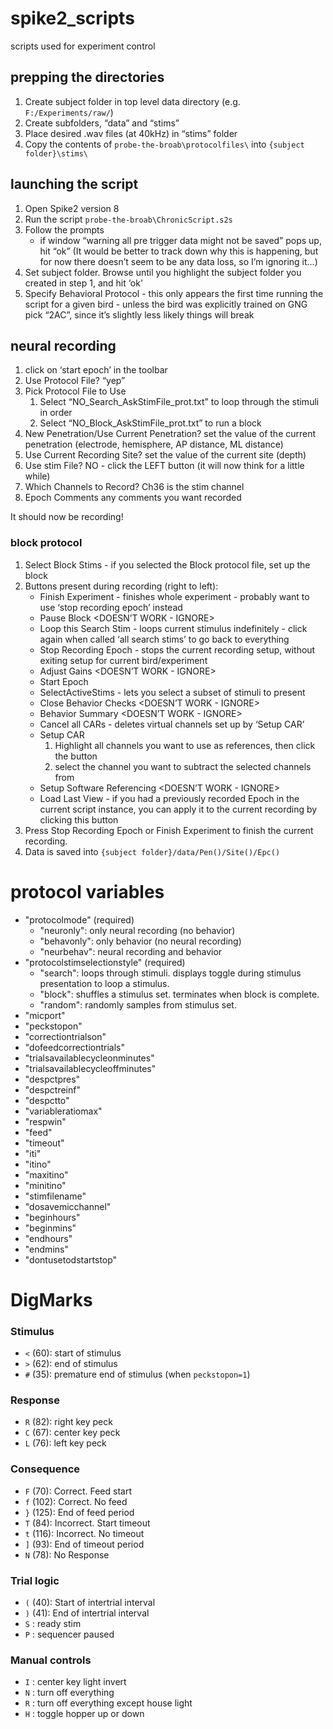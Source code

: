 spike2_scripts
==============

scripts used for experiment control


## prepping the directories
1.	Create subject folder in top level data directory (e.g. `F:/Experiments/raw/`)
1.	Create subfolders, “data” and “stims”
1.	Place desired .wav files (at 40kHz) in “stims” folder
1.	Copy the contents of `probe-the-broab\protocolfiles\` into `{subject folder}\stims\`

## launching the script
1.	Open Spike2 version 8 
1.	Run the script `probe-the-broab\ChronicScript.s2s`
1.	Follow the prompts
	-  if window “warning all pre trigger data might not be saved” pops up, hit “ok” (It would be better to track down why this is happening, but for now there doesn’t seem to be any data loss, so I’m ignoring it…)
1.	Set subject folder. Browse until you highlight the subject folder you created in step 1, and hit ‘ok’
1.	Specify Behavioral Protocol - this only appears the first time running the script for a given bird - unless the bird was explicitly trained on GNG pick “2AC”, since it’s slightly less likely things will break

## neural recording
1.	click on ‘start epoch’ in the toolbar
1.	Use Protocol File? “yep”
1.	Pick Protocol File to Use 
	1.	Select “NO_Search_AskStimFile_prot.txt” to loop through the stimuli in order
	1.	Select “NO_Block_AskStimFile_prot.txt” to run a block
1.	New Penetration/Use Current Penetration? set the value of the current penetration (electrode, hemisphere, AP distance, ML distance)
1.	Use Current Recording Site? set the value of the current site (depth)
1.	Use stim File?  NO - click the LEFT button (it will now think for a little while)
1.	Which Channels to Record? Ch36 is the stim channel
1.	Epoch Comments any comments you want recorded

It should now be recording!

### block protocol
1.	Select Block Stims - if you selected the Block protocol file, set up the block
1.	Buttons present during recording (right to left):
	-	Finish Experiment - finishes whole experiment - probably want to use ‘stop recording epoch’ instead
	-	Pause Block <DOESN’T WORK - IGNORE>
	-	Loop this Search Stim - loops current stimulus indefinitely - click again when called ‘all search stims’ to go back to everything
	-	Stop Recording Epoch - stops the current recording setup, without exiting setup for current bird/experiment
	-	Adjust Gains <DOESN’T WORK - IGNORE>
	-	Start Epoch
	-	SelectActiveStims - lets you select a subset of stimuli to present
	-	Close Behavior Checks  <DOESN’T WORK - IGNORE>
	-	Behavior Summary  <DOESN’T WORK - IGNORE>
	-	Cancel all CARs - deletes virtual channels set up by ‘Setup CAR’
	-	Setup CAR
		1.	Highlight all channels you want to use as references, then click the button
		2.	select the channel you want to subtract the selected channels from
	-	Setup Software Referencing <DOESN’T WORK - IGNORE>
	-	Load Last View - if you had a previously recorded Epoch in the current script instance, you can apply it to the current recording by clicking this button
1.	Press Stop Recording Epoch or Finish Experiment to finish the current recording.
1.	Data is saved into `{subject folder}/data/Pen()/Site()/Epc()`


# protocol variables

* "protocolmode" (required)
	* "neuronly": only neural recording (no behavior)
	* "behavonly": only behavior (no neural recording)
	* "neurbehav": neural recording and behavior
* "protocolstimselectionstyle" (required)
	* "search": loops through stimuli. displays toggle during stimulus presentation to loop a stimulus.
	* "block": shuffles a stimulus set. terminates when block is complete.
	* "random": randomly samples from stimulus set.
* "micport"
* "peckstopon"
* "correctiontrialson"
* "dofeedcorrectiontrials"
* "trialsavailablecycleonminutes"
* "trialsavailablecycleoffminutes"
* "despctpres"
* "despctreinf"
* "despctto"
* "variableratiomax"
* "respwin"
* "feed"
* "timeout"
* "iti"
* "itino"
* "maxitino"
* "minitino"
* "stimfilename"
* "dosavemicchannel"
* "beginhours"
* "beginmins"
* "endhours"
* "endmins"
* "dontusetodstartstop"

# DigMarks

### Stimulus
* `<` (60): start of stimulus
* `>` (62): end of stimulus
* `#` (35): premature end of stimulus (when `peckstopon=1`)

### Response
* `R` (82): right key peck
* `C` (67): center key peck
* `L` (76): left key peck

### Consequence
* `F` (70): Correct. Feed start
* `f` (102): Correct. No feed
* `}` (125): End of feed period
* `T` (84): Incorrect. Start timeout
* `t` (116): Incorrect. No timeout
* `]` (93): End of timeout period
* `N` (78): No Response

### Trial logic
* `(` (40): Start of intertrial interval
* `)` (41): End of intertrial interval
* `S` : ready stim
* `P` : sequencer paused

### Manual controls
* `I` : center key light invert
* `N` : turn off everything
* `R` : turn off everything except house light
* `H` : toggle hopper up or down


